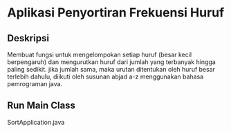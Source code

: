 # Aplikasi Penyortiran Frekuensi Huruf

## Deskripsi 
Membuat fungsi untuk mengelompokan setiap huruf (besar kecil berpengaruh)
dan mengurutkan huruf dari jumlah yang terbanyak hingga paling sedikit.
jika jumlah sama, maka urutan ditentukan oleh huruf besar terlebih dahulu, diikuti oleh
susunan abjad a-z menggunakan bahasa pemrograman java.

## Run Main Class
SortApplication.java




